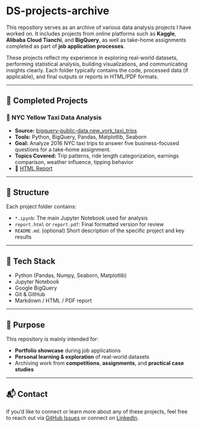 # DS-projects-archive

This repository serves as an archive of various data analysis projects I have worked on. It includes projects from online platforms such as **Kaggle**, **Alibaba Cloud Tianchi**, and **BigQuery**, as well as take-home assignments completed as part of **job application processes**.

These projects reflect my experience in exploring real-world datasets, performing statistical analysis, building visualizations, and communicating insights clearly. Each folder typically contains the code, processed data (if applicable), and final outputs or reports in HTML/PDF formats.

---

## 📌 Completed Projects

### 🗽 NYC Yellow Taxi Data Analysis
- **Source:** [bigquery-public-data.new_york_taxi_trips](https://console.cloud.google.com/marketplace/product/bigquery-public-data/new_york_taxi_trips)
- **Tools:** Python, BigQuery, Pandas, Matplotlib, Seaborn
- **Goal:** Analyze 2016 NYC taxi trips to answer five business-focused questions for a take-home assignment.
- **Topics Covered:** Trip patterns, ride length categorization, earnings comparison, weather influence, tipping behavior
- 📄 [HTML Report](https://ivychim.github.io/DS-projects-archive/nyc-taxi-analysis/New_York_Taxi_Trips.html)

---

## 📁 Structure

Each project folder contains:
- `*.ipynb`: The main Jupyter Notebook used for analysis
- `report.html` or `report.pdf`: Final formatted version for review
- `README.md`: (optional) Short description of the specific project and key results

---

## 🔧 Tech Stack

- Python (Pandas, Numpy, Seaborn, Matplotlib)
- Jupyter Notebook
- Google BigQuery
- Git & GitHub
- Markdown / HTML / PDF report

---

## 🎯 Purpose

This repository is mainly intended for:
- **Portfolio showcase** during job applications
- **Personal learning & exploration** of real-world datasets
- Archiving work from **competitions**, **assignments**, and **practical case studies**

---

## 📬 Contact

If you’d like to connect or learn more about any of these projects, feel free to reach out via [GitHub Issues](https://github.com/IvyChim/DS-projects-archive/issues) or connect on [LinkedIn](https://www.linkedin.com/in/cuifen-z-575a6b2b8/).

